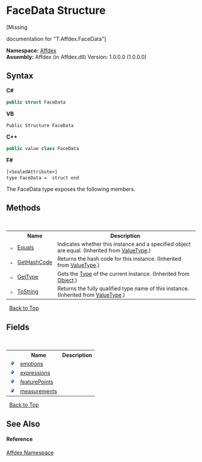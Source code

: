 # FaceData Structure
 

\[Missing <summary> documentation for "T:Affdex.FaceData"\]

**Namespace:**&nbsp;<a href="b8038333-b12e-8ea1-a2ce-74c8d611fa89">Affdex</a><br />**Assembly:**&nbsp;Affdex (in Affdex.dll) Version: 1.0.0.0 (1.0.0.0)

## Syntax

**C#**<br />
``` C#
public struct FaceData
```

**VB**<br />
``` VB
Public Structure FaceData
```

**C++**<br />
``` C++
public value class FaceData
```

**F#**<br />
``` F#
[<SealedAttribute>]
type FaceData =  struct end
```

The FaceData type exposes the following members.


## Methods
&nbsp;<table><tr><th></th><th>Name</th><th>Description</th></tr><tr><td>![Public method](media/pubmethod.gif "Public method")</td><td><a href="http://msdn2.microsoft.com/en-us/library/2dts52z7" target="_blank">Equals</a></td><td>
Indicates whether this instance and a specified object are equal.
 (Inherited from <a href="http://msdn2.microsoft.com/en-us/library/aey3s293" target="_blank">ValueType</a>.)</td></tr><tr><td>![Public method](media/pubmethod.gif "Public method")</td><td><a href="http://msdn2.microsoft.com/en-us/library/y3509fc2" target="_blank">GetHashCode</a></td><td>
Returns the hash code for this instance.
 (Inherited from <a href="http://msdn2.microsoft.com/en-us/library/aey3s293" target="_blank">ValueType</a>.)</td></tr><tr><td>![Public method](media/pubmethod.gif "Public method")</td><td><a href="http://msdn2.microsoft.com/en-us/library/dfwy45w9" target="_blank">GetType</a></td><td>
Gets the <a href="http://msdn2.microsoft.com/en-us/library/42892f65" target="_blank">Type</a> of the current instance.
 (Inherited from <a href="http://msdn2.microsoft.com/en-us/library/e5kfa45b" target="_blank">Object</a>.)</td></tr><tr><td>![Public method](media/pubmethod.gif "Public method")</td><td><a href="http://msdn2.microsoft.com/en-us/library/wb77sz3h" target="_blank">ToString</a></td><td>
Returns the fully qualified type name of this instance.
 (Inherited from <a href="http://msdn2.microsoft.com/en-us/library/aey3s293" target="_blank">ValueType</a>.)</td></tr></table>&nbsp;
<a href="#facedata-structure">Back to Top</a>

## Fields
&nbsp;<table><tr><th></th><th>Name</th><th>Description</th></tr><tr><td>![Public field](media/pubfield.gif "Public field")</td><td><a href="2c52b1cf-e30f-bd1d-4bdf-1299c99bef21">emotions</a></td><td /></tr><tr><td>![Public field](media/pubfield.gif "Public field")</td><td><a href="3e3fb475-99bf-5e39-4989-e62798c01e97">expressions</a></td><td /></tr><tr><td>![Public field](media/pubfield.gif "Public field")</td><td><a href="1abc9f4e-d848-f48d-fadb-7367b1a8a09c">featurePoints</a></td><td /></tr><tr><td>![Public field](media/pubfield.gif "Public field")</td><td><a href="17c0b5e8-0d14-b274-2e94-ca1191ea83ce">measurements</a></td><td /></tr></table>&nbsp;
<a href="#facedata-structure">Back to Top</a>

## See Also


#### Reference
<a href="b8038333-b12e-8ea1-a2ce-74c8d611fa89">Affdex Namespace</a><br />